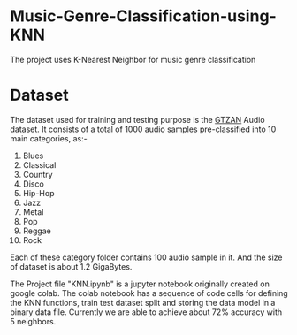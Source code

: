 # Music-Genre-Classification-using-KNN
The project uses K-Nearest Neighbor for music genre classification

# Dataset
The dataset used for training and testing purpose is the [GTZAN](http://marsyas.info/downloads/datasets.html) Audio dataset. It consists of a total of 1000 audio samples pre-classified into 10 main categories, as:-
1. Blues
2. Classical
3. Country
4. Disco
5. Hip-Hop
6. Jazz
7. Metal 
8. Pop
9. Reggae
10. Rock

Each of these category folder contains 100 audio sample in it. And the size of dataset is about 1.2 GigaBytes. 

The Project file "KNN.ipynb" is a jupyter notebook originally created on google colab. The colab notebook has a sequence of code cells for defining the KNN functions, train test dataset split and storing the data model in a binary data file. Currently we are able to achieve about 72% accuracy with 5 neighbors.
